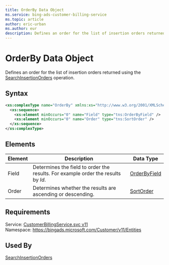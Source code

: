 ```yaml
---
title: OrderBy Data Object
ms.service: bing-ads-customer-billing-service
ms.topic: article
author: eric-urban
ms.author: eur
description: Defines an order for the list of insertion orders returned using the SearchInsertionOrders operation.
---
```

# OrderBy Data Object
Defines an order for the list of insertion orders returned using the [SearchInsertionOrders](../customer-billing-service/searchinsertionorders.md) operation.

## Syntax
```xml
<xs:complexType name="OrderBy" xmlns:xs="http://www.w3.org/2001/XMLSchema">
  <xs:sequence>
    <xs:element minOccurs="0" name="Field" type="tns:OrderByField" />
    <xs:element minOccurs="0" name="Order" type="tns:SortOrder" />
  </xs:sequence>
</xs:complexType>
```

## <a name="elements"></a>Elements

|Element|Description|Data Type|
|-----------|---------------|-------------|
|<a name="field"></a>Field|Determines the field to order the results. For example order the results by *Id*.|[OrderByField](orderbyfield.md)|
|<a name="order"></a>Order|Determines whether the results are ascending or descending.|[SortOrder](sortorder.md)|

## Requirements
Service: [CustomerBillingService.svc v11](https://clientcenter.api.bingads.microsoft.com/Api/Billing/v11/CustomerBillingService.svc)  
Namespace: https://bingads.microsoft.com/Customer/v11/Entities  

## Used By
[SearchInsertionOrders](searchinsertionorders.md)  

